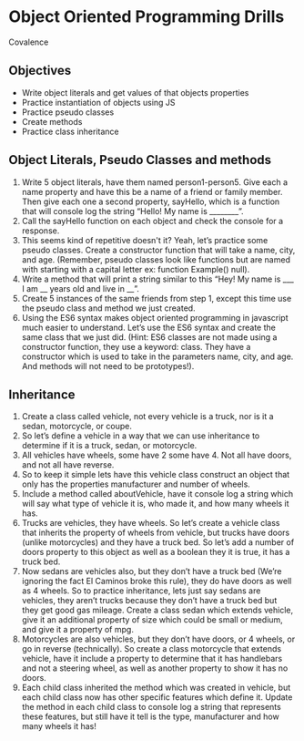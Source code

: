 # Object Oriented Programming Drills
Covalence

## Objectives
* Write object literals and get values of that objects properties
* Practice instantiation of objects using JS
* Practice pseudo classes
* Create methods
* Practice class inheritance

## Object Literals, Pseudo Classes and methods
1. Write 5 object literals, have them named person1-person5. Give each a name property and have this be a name of a friend or family member. Then give each one a second property, sayHello, which is a function that will console log the string “Hello! My name is ________”.
2. Call the sayHello function on each object and check the console for a response.
3. This seems kind of repetitive doesn't it? Yeah, let’s practice some pseudo classes. Create a constructor function that will take a name, city, and age. (Remember, pseudo classes look like functions but are named with starting with a capital letter ex: function Example() null).
4. Write a method that will print a string similar to this “Hey! My name is ___ I am __ years old and live in __”.
5. Create 5 instances of the same friends from step 1, except this time use the pseudo class and method we just created.
6. Using the ES6 syntax makes object oriented programming in javascript much easier to understand. Let’s use the ES6 syntax and create the same class that we just did. (Hint: ES6 classes are not made using a constructor function, they use a keyword: class. They have a constructor which is used to take in the parameters name, city, and age. And methods will not need to be prototypes!).

## Inheritance
1. Create a class called vehicle, not every vehicle is a truck, nor is it a sedan, motorcycle, or coupe.
2. So let’s define a vehicle in a way that we can use inheritance to determine if it is a truck, sedan, or motorcycle.
3. All vehicles have wheels, some have 2 some have 4. Not all have doors, and not all have reverse.
4. So to keep it simple lets have this vehicle class construct an object that only has the properties manufacturer and number of wheels.
5. Include a method called aboutVehicle, have it console log a string which will say what type of vehicle it is, who made it, and how many wheels it has.
6. Trucks are vehicles, they have wheels. So let’s create a vehicle class that inherits the property of wheels from vehicle, but trucks have doors (unlike motorcycles) and they have a truck bed. So let’s add a number of doors property to this object as well as a boolean they it is true, it has a truck bed.
7. Now sedans are vehicles also, but they don’t have a truck bed (We’re ignoring the fact El Caminos broke this rule), they do have doors as well as 4 wheels. So to practice inheritance, lets just say sedans are vehicles, they aren’t trucks because they don’t have a truck bed but they get good gas mileage. Create a class sedan which extends vehicle, give it an additional property of size which could be small or medium, and give it a property of mpg.
8. Motorcycles are also vehicles, but they don’t have doors, or 4 wheels, or go in reverse (technically). So create a class motorcycle that extends vehicle, have it include a property to determine that it has handlebars and not a steering wheel, as well as another property to show it has no doors.
9. Each child class inherited the method which was created in vehicle, but each child class now has other specific features which define it. Update the method in each child class to console log a string that represents these features, but still have it tell is the type, manufacturer and how many wheels it has!